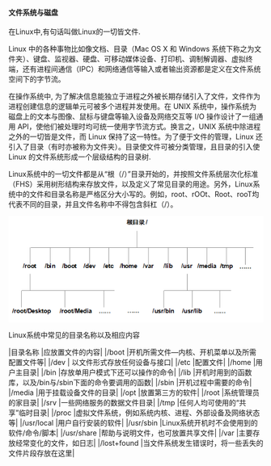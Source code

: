 #### 文件系统与磁盘

在Linux中,有句话叫做Linux的一切皆文件.

Linux 中的各种事物比如像文档、目录（Mac OS X 和 Windows 系统下称之为文件夹）、键盘、监视器、硬盘、可移动媒体设备、打印机、调制解调器、虚拟终端，还有进程间通信（IPC）和网络通信等输入或者输出资源都是定义在文件系统空间下的字节流。

在操作系统中, 为了解决信息能独立于进程之外被长期存储引入了文件，文件作为进程创建信息的逻辑单元可被多个进程并发使用。在 UNIX 系统中，操作系统为磁盘上的文本与图像、鼠标与键盘等输入设备及网络交互等 I/O 操作设计了一组通用 API，使他们被处理时均可统一使用字节流方式。换言之，UNIX 系统中除进程之外的一切皆是文件，而 Linux 保持了这一特性。为了便于文件的管理，Linux 还引入了目录（有时亦被称为文件夹）。目录使文件可被分类管理，且目录的引入使 Linux 的文件系统形成一个层级结构的目录树.

Linux系统中的一切文件都是从“根（/）”目录开始的，并按照文件系统层次化标准（FHS）采用树形结构来存放文件，以及定义了常见目录的用途。另外，Linux系统中的文件和目录名称是严格区分大小写的。例如，root、rOOt、Root、rooT均代表不同的目录，并且文件名称中不得包含斜杠（/）。

<p align="center">
<img width="700" align="center" src="../images/11.jpg" />
</p>

Linux系统中常见的目录名称以及相应内容

|目录名称	|应放置文件的内容|
|/boot	|开机所需文件—内核、开机菜单以及所需配置文件等|
|/dev	  | 以文件形式存放任何设备与接口|
|/etc	|配置文件|
|/home	|用户主目录|
|/bin	|存放单用户模式下还可以操作的命令|
|/lib	|开机时用到的函数库，以及/bin与/sbin下面的命令要调用的函数|
|/sbin	|开机过程中需要的命令|
|/media	|用于挂载设备文件的目录|
|/opt	|放置第三方的软件|
|/root	|系统管理员的家目录|
|/srv	|一些网络服务的数据文件目录|
|/tmp	|任何人均可使用的“共享”临时目录|
|/proc	|虚拟文件系统，例如系统内核、进程、外部设备及网络状态等|
|/usr/local	|用户自行安装的软件|
|/usr/sbin	|Linux系统开机时不会使用到的软件/命令/脚本|
|/usr/share	|帮助与说明文件，也可放置共享文件|
|/var	|主要存放经常变化的文件，如日志|
|/lost+found	|当文件系统发生错误时，将一些丢失的文件片段存放在这里|
